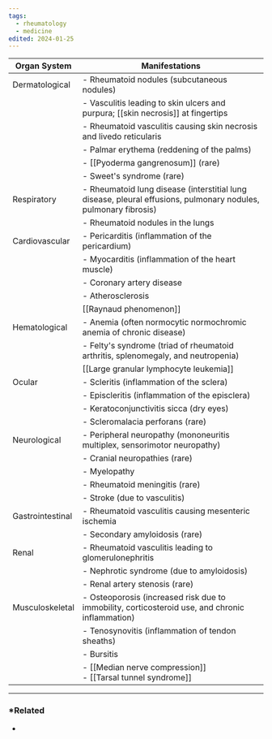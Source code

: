 ```yaml
---
tags:
  - rheumatology
  - medicine
edited: 2024-01-25
---
```

| Organ System     | Manifestations                                                                                                  |
| ---------------- | --------------------------------------------------------------------------------------------------------------- |
| Dermatological   | - Rheumatoid nodules (subcutaneous nodules)                                                                     |
|                  | - Vasculitis leading to skin ulcers and purpura; [[skin necrosis]] at fingertips                                |
|                  | - Rheumatoid vasculitis causing skin necrosis and livedo reticularis                                            |
|                  | - Palmar erythema (reddening of the palms)                                                                      |
|                  | - [[Pyoderma gangrenosum]] (rare)                                                                               |
|                  | - Sweet's syndrome (rare)                                                                                       |
| Respiratory      | - Rheumatoid lung disease (interstitial lung disease, pleural effusions, pulmonary nodules, pulmonary fibrosis) |
|                  | - Rheumatoid nodules in the lungs                                                                               |
| Cardiovascular   | - Pericarditis (inflammation of the pericardium)                                                                |
|                  | - Myocarditis (inflammation of the heart muscle)                                                                |
|                  | - Coronary artery disease                                                                                       |
|                  | - Atherosclerosis                                                                                               |
|                  | [[Raynaud phenomenon]]                                                                                          |
| Hematological    | - Anemia (often normocytic normochromic anemia of chronic disease)                                              |
|                  | - Felty's syndrome (triad of rheumatoid arthritis, splenomegaly, and neutropenia)                               |
|                  | [[Large granular lymphocyte leukemia]]                                                                          |
| Ocular           | - Scleritis (inflammation of the sclera)                                                                        |
|                  | - Episcleritis (inflammation of the episclera)                                                                  |
|                  | - Keratoconjunctivitis sicca (dry eyes)                                                                         |
|                  | - Scleromalacia perforans (rare)                                                                                |
| Neurological     | - Peripheral neuropathy (mononeuritis multiplex, sensorimotor neuropathy)                                       |
|                  | - Cranial neuropathies (rare)                                                                                   |
|                  | - Myelopathy                                                                                                    |
|                  | - Rheumatoid meningitis (rare)                                                                                  |
|                  | - Stroke (due to vasculitis)                                                                                    |
| Gastrointestinal | - Rheumatoid vasculitis causing mesenteric ischemia                                                             |
|                  | - Secondary amyloidosis (rare)                                                                                  |
| Renal            | - Rheumatoid vasculitis leading to glomerulonephritis                                                           |
|                  | - Nephrotic syndrome (due to amyloidosis)                                                                       |
|                  | - Renal artery stenosis (rare)                                                                                  |
| Musculoskeletal  | - Osteoporosis (increased risk due to immobility, corticosteroid use, and chronic inflammation)                 |
|                  | - Tenosynovitis (inflammation of tendon sheaths)                                                                |
|                  | - Bursitis                                                                                                      |
|                  | - [[Median nerve compression]]<br>- [[Tarsal tunnel syndrome]]                                                  |


---
### *Related
- 